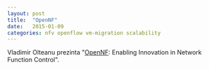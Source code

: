 ```yaml
---
layout: post
title:  "OpenNF"
date:   2015-01-09
categories: nfv openflow vm-migration scalability
---
```


Vladimir Olteanu prezinta "[OpenNF]: Enabling Innovation in Network Function Control".


[OpenNF]:      http://opennf.cs.wisc.edu/docs/gember-jacobson2014opennf.pdf
